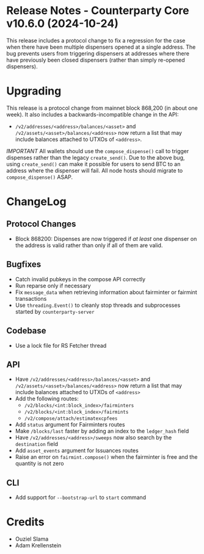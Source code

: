 # Release Notes - Counterparty Core v10.6.0 (2024-10-24)

This release includes a protocol change to fix a regression for the case when there have been multiple dispensers opened at a single address. The bug prevents users from triggering dispensers at addresses where there have previously been closed dispensers (rather than simply re-opened dispensers). 


# Upgrading

This release is a protocol change from mainnet block 868,200 (in about one week). It also includes a backwards-incompatible change in the API:

- `/v2/addresses/<address>/balances/<asset>` and `/v2/assets/<asset>/balances/<address>` now return a list that may include balances attached to UTXOs of `<address>`.

*IMPORTANT* All wallets should use the `compose_dispense()` call to trigger dispenses rather than the legacy `create_send()`. Due to the above bug, using `create_send()` can make it possible for users to send BTC to an address where the dispenser will fail. All node hosts should migrate to `compose_dispense()` ASAP. 


# ChangeLog

## Protocol Changes

- Block 868200: Dispenses are now triggered if *at least* one dispenser on the address is valid rather than only if all of them are valid.

## Bugfixes

- Catch invalid pubkeys in the compose API correctly
- Run reparse only if necessary
- Fix `message_data` when retrieving information about fairminter or fairmint transactions
- Use `threading.Event()` to cleanly stop threads and subprocesses started by `counterparty-server`

## Codebase

- Use a lock file for RS Fetcher thread

## API

- Have `/v2/addresses/<address>/balances/<asset>` and `/v2/assets/<asset>/balances/<address>` now return a list that may include balances attached to UTXOs of `<address>`
- Add the following routes:
    * `/v2/blocks/<int:block_index>/fairminters`
    * `/v2/blocks/<int:block_index>/fairmints`
    * `/v2/compose/attach/estimatexcpfees`
- Add `status` argument for Fairminters routes
- Make `/blocks/last` faster by adding an index to the `ledger_hash` field
- Have `/v2/addresses/<address>/sweeps` now also search by the `destination` field
- Add `asset_events` argument for Issuances routes
- Raise an error on `fairmint.compose()` when the fairminter is free and the quantity is not zero

## CLI

- Add support for `--bootstrap-url` to `start` command

# Credits

* Ouziel Slama
* Adam Krellenstein
